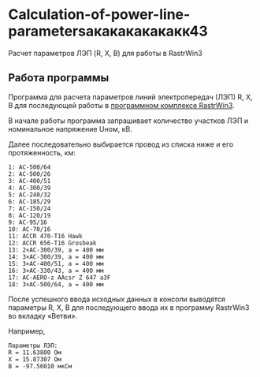 # Calculation-of-power-line-parametersакакакакакакк43
Расчет параметров ЛЭП (R, X, B) для работы в RastrWin3
## Работа программы
Программа для расчета параметров линий электропередач (ЛЭП) R, X, B для последующей работы в [программном комплексе RastrWin3](https://www.rastrwin.ru/rastr/index.php).

В начале работы программа запрашивает количество участков ЛЭП и номинальное напряжение Uном, кВ.

Далее последовательно выбирается провод из списка ниже и его протяженность, км:
```
1: АС-500/64
2: АС-500/26
3: АС-400/51
4: АС-300/39
5: АС-240/32
6: АС-185/29
7: АС-150/24
8: АС-120/19
9: АС-95/16
10: АС-70/16
11: ACCR 470-T16 Hawk
12: ACCR 656-T16 Grosbeak
13: 2×АС-300/39, a = 400 мм
14: 3×АС-300/39, a = 400 мм
15: 3×АС-400/51, a = 400 мм
16: 3×АС-330/43, a = 400 мм
17: АС-AERO-z AAcsr Z 647 a3F
18: 3×АС-500/64, a = 400 мм
```

После успешного ввода исходных данных в консоли выводятся параметры R, X, B для последующего ввода их в программу RastrWin3 во вкладку «Ветви».

Например, 
```
Параметры ЛЭП:
R = 11.63800 Ом
X = 15.87307 Ом
B = -97.56010 мкСм
```
